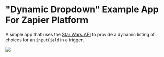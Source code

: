 # "Dynamic Dropdown" Example App For Zapier Platform

A simple app that uses the [Star Wars API](https://swapi.co/) to provide a dynamic listing of choices for an `inputField` in a trigger.

![](https://cdn.zapier.com/storage/photos/c6dd59450171cf9a883a29190198ac3f.png)


